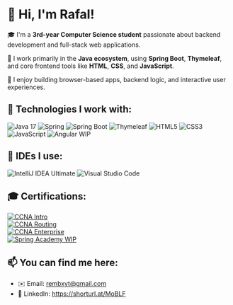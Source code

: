 # 👋 Hi, I'm Rafal!

🎓 I'm a **3rd-year Computer Science student** passionate about backend development and full-stack web applications.

🎯 I work primarily in the **Java ecosystem**, using **Spring Boot**, **Thymeleaf**, and core frontend tools like **HTML**, **CSS**, and **JavaScript**.

🔨 I enjoy building browser-based apps, backend logic, and interactive user experiences.

## 🚀 Technologies I work with:

<p align="left"> <img src="https://img.shields.io/badge/Java-17-007396?style=for-the-badge&logo=java&logoColor=white" alt="Java 17"/> <img src="https://img.shields.io/badge/Spring-6DB33F?style=for-the-badge&logo=spring&logoColor=white" alt="Spring"/> <img src="https://img.shields.io/badge/Spring_Boot-6DB33F?style=for-the-badge&logo=springboot&logoColor=white" alt="Spring Boot"/> <img src="https://img.shields.io/badge/Thymeleaf-005F0F?style=for-the-badge&logo=thymeleaf&logoColor=white" alt="Thymeleaf"/> <img src="https://img.shields.io/badge/HTML5-E34F26?style=for-the-badge&logo=html5&logoColor=white" alt="HTML5"/> <img src="https://img.shields.io/badge/CSS3-1572B6?style=for-the-badge&logo=css3&logoColor=white" alt="CSS3"/> <img src="https://img.shields.io/badge/JavaScript-F7DF1E?style=for-the-badge&logo=javascript&logoColor=black" alt="JavaScript"/> <img src="https://img.shields.io/badge/Angular-WIP-DD0031?style=for-the-badge&logo=angular&logoColor=white" alt="Angular WIP"/> </p>

## 🧰 IDEs I use:
<p align="left"> <img src="https://img.shields.io/badge/IntelliJ_IDEA-Ultimate-000000?style=for-the-badge&logo=intellijidea&logoColor=white" alt="IntelliJ IDEA Ultimate"/> <img src="https://img.shields.io/badge/VS_Code-007ACC?style=for-the-badge&logo=visualstudiocode&logoColor=white" alt="Visual Studio Code"/> </p>

## 🎓 Certifications:

<p>
  <a href="https://www.credly.com/badges/62bc38f5-1c0f-4cad-978a-2c372cc11dea/public_url" target="_blank">
    <img src="https://img.shields.io/badge/CCNA%20Intro%20to%20Networks-Cisco-blue?style=flat&logo=cisco&logoColor=white" alt="CCNA Intro"/>
  </a><br>

  <a href="https://www.credly.com/badges/730cf165-a4e5-4fca-bc80-6a6b97de566f/public_url" target="_blank">
    <img src="https://img.shields.io/badge/CCNA%20Switching%20&%20Routing-Cisco-blue?style=flat&logo=cisco&logoColor=white" alt="CCNA Routing"/>
  </a><br>

  <a href="https://www.credly.com/badges/60a68542-c5ec-413e-a0ca-c0978ca452c3/public_url" target="_blank">
    <img src="https://img.shields.io/badge/CCNA%20Enterprise%20Networking-Cisco-blue?style=flat&logo=cisco&logoColor=white" alt="CCNA Enterprise"/>
  </a><br>
  
  <a href="https://spring.academy/" target="_blank">
    <img src="https://img.shields.io/badge/Spring%20Academy-WIP-6DB33F?style=flat&logo=spring&logoColor=white" alt="Spring Academy WIP"/>
  </a>
</p>

## 📫 You can find me here:
- ✉️ Email: rembxyt@gmail.com
- 💼 LinkedIn: https://shorturl.at/MoBLF

